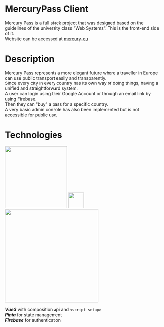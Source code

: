 # MercuryPass Client
Mercury Pass is a full stack project that was designed based on the guidelines of the university class "Web Systems".
This is the front-end side of it.   
Website can be accessed at [mercury-eu](https://mercury-eu.web.app)  

# Description  
Mercury Pass represents a more elegant future where a traveller in Europe can use public transport easily and transparently.  
Since every city in every country has its own way of doing things, having a unified and straightforward system.  
A user can login using their Google Account or through an email link by using Firebase.  
Then they can "buy" a pass for a specific country.  
A very basic admin console has also been implemented but is not accessible for public use.  

# Technologies
<img src="https://upload.wikimedia.org/wikipedia/commons/thumb/9/95/Vue.js_Logo_2.svg/250px-Vue.js_Logo_2.svg.png" width="200">
<img src="https://pinia.vuejs.org/logo.svg" width="50">
<img src="https://firebase.google.com/static/images/brand-guidelines/logo-built_white.png" width="300">

***Vue3*** with composition api and `<script setup>`  
***Pinia*** for state management  
***Firebase*** for authentication  

